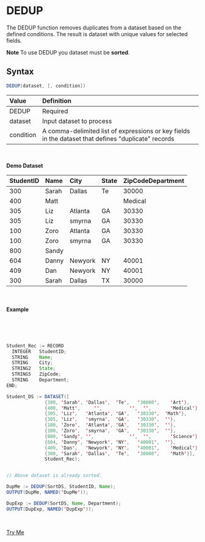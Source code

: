 # DEDUP

The DEDUP function removes duplicates from a dataset based on the defined conditions. The result is dataset with unique values for selected fields. 

**Note**
To use DEDUP you dataset must be **sorted**. 
## Syntax

```java
DEDUP(dataset, [, condition])
```
|Value|Definition|
|:----|:---------|
DEDUP | Required 
dataset | Input dataset to process 
condition | A comma-delimited list of expressions or key fields in the dataset that defines "duplicate" records

<br>

**Demo Dataset**

|StudentID|Name|City|State|ZipCodeDepartment|
|:----|:---|:---|:---|:---|
300 | Sarah| Dallas|	Te|	30000|	Art
400 | Matt|	 	 |    |         Medical
305 | Liz|	 Atlanta|	GA|	30330|  Math	
305 | Liz|	 smyrna|	GA|	30330|  	
100 | Zoro|	 Atlanta|	GA|	30330|  	
100 | Zoro|  smyrna|	GA|	30330|  	
800 | Sandy|  |  || Science
604 | Danny| Newyork|	NY|	40001|  	
409 | Dan|   Newyork|	NY|	40001|	Medical
300 | Sarah| Dallas|	TX|	30000|	Math
<br>

 #### Example

<br>
<pre id="DedupExp_1">


```java
Student_Rec := RECORD
  INTEGER   StudentID;
  STRING    Name;
  STRING    City;
  STRING2   State;
  STRING5   ZipCode;
  STRING    Department;
END;

Student_DS := DATASET([
              {300,	'Sarah', 'Dallas',	'Te',	'30000',	'Art'},
              {400,	'Matt',	 	'',		     '',  '',       'Medical'},
              {305,	'Liz',	 'Atlanta',	'GA',	'30330',  'Math'},	
              {305,	'Liz',	 'smyrna',	'GA',	'30330',  ''},	
              {100,	'Zoro',	 'Atlanta',	'GA',	'30330',  ''},	
              {100,	'Zoro',  'smyrna',	'GA',	'30330',  ''},	
              {800,	'Sandy', '',		     '',  '',       'Science'},
              {604, 'Danny', 'Newyork',	'NY',	'40001',  ''},	
              {409,	'Dan',   'Newyork',	'NY',	'40001',	'Medical'},
              {300,	'Sarah', 'Dallas',	'Te',	'30000',	'Math'}],
              Student_Rec);


// Above dataset is already sorted.

DupMe := DEDUP(SortDS, StudentID, Name);
OUTPUT(DupMe, NAMED('DupMe'));

DupExp := DEDUP(SortDS, Name, Department);
OUTPUT(DupExp, NAMED('DupExp'));

```

</pre>
<a class="trybutton" href="javascript:OpenECLEditor(['DedupExp_1'])"> Try Me </a>
